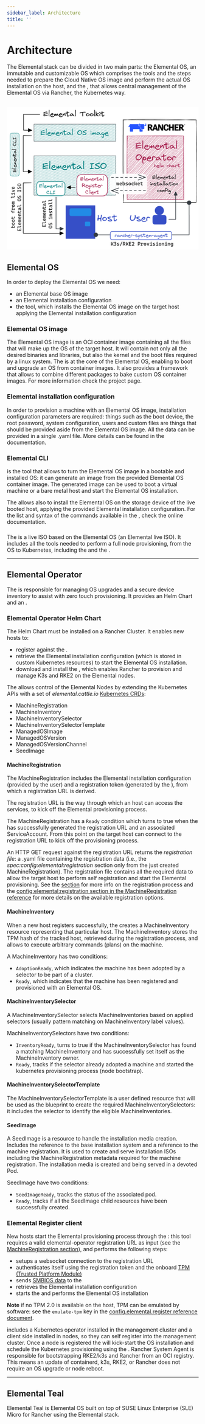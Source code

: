 ```yaml
---
sidebar_label: Architecture
title: ''
---
```


<head>
  <link rel="canonical" href="https://elemental.docs.rancher.com/architecture"/>
</head>

# Architecture

The Elemental stack can be divided in two main parts: the Elemental OS, an immutable and customizable OS which comprises the tools and the steps needed to prepare the Cloud Native OS image and perform the actual OS installation on the host, and the <Vars name="elemental_operator_name" />, that allows central management of the Elemental OS via Rancher, the Kubernetes way.

![Elemental Architecture](images/elemental-arch-v1.3_nobg.png)
----
## Elemental OS
In order to deploy the Elemental OS we need:

- an Elemental base OS image
- an Elemental installation configuration
- the <Vars name="elemental_cli_name" /> tool, which installs the Elemental OS image on the target host applying the Elemental installation configuration

### Elemental OS image
The Elemental OS image is an OCI container image containing all the files that will make up the OS of the target host. It will contain not only all the desired binaries and libraries, but also the kernel and the boot files required by a linux system.
The <Vars name="elemental_toolkit_name" link="elemental_toolkit_url" /> is at the core of the Elemental OS, enabling to boot and upgrade an OS from container images. It also provides a framework that allows to combine different packages to bake custom OS container images. For more information check the <Vars name="elemental_toolkit_name" link="elemental_toolkit_url" /> project page.

### Elemental installation configuration
In order to provision a machine with an Elemental OS image, installation configuration parameters are required: things such as the boot device, the root password, system configuration, users and custom files are things that should be provided aside from the Elemental OS image. All the data can be provided in a single .yaml file. More details can be found in the <Vars name="elemental_toolkit_name" link="elemental_toolkit_url" /> documentation.

### Elemental CLI

<Vars name="elemental_cli_name" /> is the tool that allows to turn the Elemental OS image in a bootable and installed OS: it can generate an <Vars name="elemental_iso_name" /> image from the provided Elemental OS container image. The generated <Vars name="elemental_iso_name" /> image can be used to boot a virtual machine or a bare metal host and start the Elemental OS installation.

The <Vars name="elemental_cli_name" /> allows also to install the Elemental OS on the storage device of the live booted host, applying the provided Elemental installation configuration. For the list and syntax of the commands available in the <Vars name="elemental_cli_name" />, check the <Vars link="elemental_cli_url">online documentation</Vars>.

### <Vars name="elemental_iso_name" />
The <Vars name="elemental_iso_name" /> is a live ISO based on the Elemental OS (an Elemental live ISO).
It includes all the tools needed to perform a full node provisioning, from the OS to Kubernetes, including the [<Vars name="elemental_cli_name" />](#elemental-cli) and the [<Vars name="elemental_register_name" />](#elemental-register-client).

----

## Elemental Operator
The <Vars name="elemental_operator_name" /> is responsible for managing OS upgrades and a secure device inventory to assist
with zero touch provisioning.
It provides an <Vars name="elemental_operator_name" /> Helm Chart and an <Vars name="elemental_register_name" />.

### Elemental Operator Helm Chart
The <Vars name="elemental_operator_name" /> Helm Chart must be installed on a Rancher Cluster. It enables new hosts to:

- register against the <Vars name="elemental_operator_name" />.
- retrieve the Elemental installation configuration (which is stored in custom Kubernetes resources) to start the Elemental OS installation.
- download and install the <Vars name="ranchersystemagent_name" link="ranchersystemagent_url" />, which enables Rancher to provision and manage K3s and RKE2 on the Elemental nodes.

The <Vars name="elemental_operator_name" /> allows control of the Elemental Nodes by extending the Kubernetes APIs with a set of _elemental.cattle.io_ [Kubernetes CRDs](https://kubernetes.io/docs/tasks/extend-kubernetes/custom-resources/custom-resource-definitions/):

- MachineRegistration
- MachineInventory
- MachineInventorySelector
- MachineInventorySelectorTemplate
- ManagedOSImage
- ManagedOSVersion
- ManagedOSVersionChannel
- SeedImage

#### MachineRegistration
The MachineRegistration includes the Elemental installation configuration (provided by the user) and a registration token (generated by the <Vars name="elemental_operator_name" />), from which a registration URL is derived.

The registration URL is the way through which an host can access the <Vars name="elemental_operator_name" /> services, to kick off the Elemental provisioning process.

The MachineRegistration has a `Ready` condition which turns to true when the <Vars name="elemental_operator_name" /> has successfully generated the registration URL and an associated ServiceAccount. From this point on the target host can connect to the registration URL to kick off the provisioning process.

An HTTP GET request against the registration URL returns the _registration file_: a .yaml file containing the registration data (i.e., the _spec:config:elemental:registration_ section only from the just created MachineRegistration).
The registration file contains all the required data to allow the target host to perform self registration and start the Elemental provisioning. See the [<Vars name="elemental_register_name" /> section](#elemental-register-client) for more info on the registration process and the [config:elemental:registration section in the MachineRegistration reference](machineregistration-reference.md#configelementalregistration) for more details on the available registration options.

#### MachineInventory
When a new host registers successfully, the <Vars name="elemental_operator_name" /> creates a MachineInventory resource representing that particular host.
The MachineInventory stores the TPM hash of the tracked host, retrieved during the registration process, and allows to execute arbitrary commands (plans) on the machine.

A MachineInventory has two conditions:

- `AdoptionReady`, which indicates the machine has been adopted by a selector to be part of a cluster.
- `Ready`, which indicates that the machine has been registered and provisioned with an Elemental OS.

#### MachineInventorySelector
A MachineInventorySelector selects MachineInventories based on applied selectors (usually pattern matching on MachineInventory label values).

MachineInventorySelectors have two conditions:

- `InventoryReady`, turns to true if the MachineInventorySelector has found a matching MachineInventory and has successfully set itself as the MachineInventory owner.
- `Ready`, tracks if the selector already adopted a machine and started the kubernetes provisioning process (node bootstrap).

#### MachineInventorySelectorTemplate
The MachineInventorySelectorTemplate is a user defined resource that will be used as the blueprint to create the required MachineInventorySelectors: it includes the selector to identify the eligible MachineInventories.

#### SeedImage
A SeedImage is a resource to handle the installation media creation. Includes the reference to the base installation system and a reference to the machine registration. It is used to create and serve installation ISOs including
the MachineRegistration metadata required for the machine registration. The installation media is created and being served in a devoted Pod.

SeedImage have two conditions:

- `SeedImageReady`, tracks the status of the associated pod.
- `Ready`, tracks if all the SeedImage child resources have been successfully created.

### Elemental Register client
New hosts start the Elemental provisioning process through the <Vars name="elemental_register_name" />: this tool requires a valid elemental-operator registration URL as input (see the [MachineRegistration section](#machineregistration)), and performs the following steps:

- setups a websocket connection to the registration URL
- authenticates itself using the registration token and the onboard [TPM (Trusted Platform Module)](https://en.wikipedia.org/wiki/Trusted_Platform_Module)
- sends [SMBIOS data](smbios.md) to the <Vars name="elemental_operator_name" />
- retrieves the Elemental installation configuration
- starts the [<Vars name="elemental_cli_name" />](#elemental-cli) and performs the Elemental OS installation

**Note**
if no TPM 2.0 is available on the host, TPM can be emulated by software: see the `emulate-tpm` key in the [config.elemental.register reference document](machineregistration-reference.md#configelementalregistration).

<Vars name="elemental_operator_name" /> includes a Kubernetes operator installed in the management cluster and a client
side installed in nodes, so they can self register into the management cluster. Once a node is
registered the <Vars name="elemental_operator_name" /> will kick-start the OS installation and schedule the Kubernetes
provisioning using the <Vars name="ranchersystemagent_name" link="ranchersystemagent_url" />.
Rancher System Agent is responsible for bootstrapping RKE2/k3s and Rancher from an OCI registry. This means
an update of containerd, k3s, RKE2, or Rancher does not require an OS upgrade
or node reboot.

----

## Elemental Teal

Elemental Teal is Elemental OS built on top of SUSE Linux Enterprise (SLE) Micro for Rancher using the Elemental stack.
